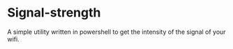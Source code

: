 # Signal-strength
A simple utility written in powershell to get the intensity of the signal of your wifi.
